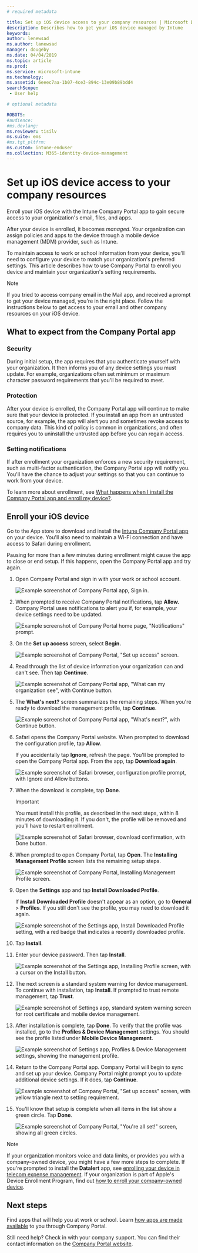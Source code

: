 ```yaml
---
# required metadata

title: Set up iOS device access to your company resources | Microsoft Docs
description: Describes how to get your iOS device managed by Intune
keywords:
author: lenewsad
ms.author: lanewsad
manager: dougeby
ms.date: 04/04/2019
ms.topic: article
ms.prod:
ms.service: microsoft-intune
ms.technology:
ms.assetid: 6eeec7aa-1b07-4ce3-894c-13e09b89bdd4
searchScope:
 - User help

# optional metadata

ROBOTS:  
#audience: 
#ms.devlang:
ms.reviewer: tisilv
ms.suite: ems
#ms.tgt_pltfrm:
ms.custom: intune-enduser
ms.collection: M365-identity-device-management
---
```



# Set up iOS device access to your company resources  

Enroll your iOS device with the Intune Company Portal app to gain secure access to your organization's email, files, and apps.

After your device is enrolled, it becomes *managed*. Your organization can assign policies and apps to the device through a mobile device management (MDM) provider, such as Intune.  

To maintain access to work or school information from your device, you'll need to configure your device to match your organization's preferred settings. This article describes how to use Company Portal to enroll you device and maintain your organization's setting requirements. 

> [!NOTE]
> If you tried to access company email in the Mail app, and received a prompt to get your device managed, you're in the right place. Follow the instructions below to get access to your email and other company resources on your iOS device.  

## What to expect from the Company Portal app  

### Security  
During initial setup, the app requires that you authenticate yourself with your organization. It then informs you of any device settings you must update. For example, organizations often set minimum or maximum character password requirements that you'll be required to meet.     

### Protection  
After your device is enrolled, the Company Portal app will continue to make sure that your device is protected. If you install an app from an untrusted source, for example, the app will alert you and sometimes revoke access to company data. This kind of policy is common in organizations, and often requires you to uninstall the untrusted app before you can regain access.  

### Setting notifications  
If after enrollment your organization enforces a new security requirement, such as multi-factor authentication, the Company Portal app will notify you. You'll have the chance to adjust your settings so that you can continue to work from your device.  

To learn more about enrollment, see [What happens when I install the Company Portal app and enroll my device?](https://docs.microsoft.com//intune-user-help/what-happens-if-you-install-the-company-portal-app-and-enroll-your-device-in-intune-ios).  

## Enroll your iOS device   

Go to the App store to download and install the [Intune Company Portal app](install-and-sign-in-to-the-intune-company-portal-app-ios.md) on your device. You'll also need to maintain a Wi-Fi connection and have access to Safari during enrollment. 

Pausing for more than a few minutes during enrollment might cause the app to close or end setup. If this happens, open the Company Portal app and try again.  

1. Open Company Portal and sign in with your work or school account. 

    ![Example screenshot of Company Portal app, Sign in.](./media/ios-01-cp-enroll-1903.PNG)  

2. When prompted to receive Company Portal notifications, tap **Allow.** Company Portal uses notifications to alert you if, for example, your device settings need to be updated. 

    ![Example screenshot of Company Portal home page, "Notifications" prompt.](./media/ios-04-cp-enroll-1903.PNG)  

3. On the **Set up access** screen, select **Begin.**  

     ![Example screenshot of Company Portal, "Set up access" screen.](./media/ios-05-cp-enroll-1903.PNG)  

4. Read through the list of device information your organization can and can't see. Then tap **Continue**.  

    ![Example screenshot of Company Portal app, "What can my organization see", with Continue button.](./media/ios-06-cp-enroll-1903.PNG)  
 
5. The **What's next?** screen summarizes the remaining steps. When you're ready to download the management profile, tap **Continue**.  

   ![Example screenshot of Company Portal app, "What's next?", with Continue button.](./media/ios-1904-whats-next.PNG)  

6. Safari opens the Company Portal website. When prompted to download the configuration profile, tap **Allow**.  

    If you accidentally tap **Ignore**, refresh the page. You'll be prompted to open the Company Portal app. From the app, tap **Download again**.  

    ![Example screenshot of Safari browser, configuration profile prompt, with **Ignore** and **Allow** buttons.](./media/ios-1904-allow-download.PNG)  

  

7. When the download is complete, tap **Done**.   

    > [!IMPORTANT]
    > You must install this profile, as described in the next steps, within 8 minutes of downloading it. If you don't, the profile will be removed and you'll have to restart enrollment.  

    ![Example screenshot of Safari browser, download confirmation, with **Done** button.](./media/ios-1904-profile-downloaded.PNG)  



8. When prompted to open Company Portal, tap **Open**. The **Installing Management Profile** screen lists the remaining setup steps.  

    ![Example screenshot of Company Portal, Installing Management Profile screen.](./media/ios-1904-settings-icon.PNG)  


9. Open the **Settings** app and tap **Install Downloaded Profile**.

    If **Install Downloaded Profile** doesn't appear as an option, go to **General** > **Profiles**. If you still don't see the profile, you may need to download it again.  

    ![Example screenshot of the Settings app, Install Downloaded Profile setting, with a red badge that indicates a recently downloaded profile.](./media/ios-10-cp-enroll-1903.PNG)  

 9. Tap **Install**.  
    
8. Enter your device password. Then tap **Install**.    

    ![Example screenshot of the Settings app, Installing Profile screen, with a cursor on the **Install** button.](./media/ios-1904-password-install.PNG)  


9. The next screen is a standard system warning for device management. To continue with installation, tap **Install**. If prompted to trust remote management, tap **Trust**.  

    ![Example screenshot of Settings app, standard system warning screen for root certificate and mobile device management.](./media/ios-15-cp-enroll-1903.PNG)  

10. After installation is complete, tap **Done**. To verify that the profile was installed, go to the **Profiles & Device Management** settings. You should see the profile listed under **Mobile Device Management**.   

    ![Example screenshot of Settings app, Profiles & Device Management settings, showing the management profile.](./media/ios-00-cp-enroll-1903.PNG)  


11. Return to the Company Portal app. Company Portal will begin to sync and set up your device. Company Portal might prompt you to update additional device settings. If it does, tap **Continue**.

    ![Example screenshot of Company Portal, "Set up access" screen, with yellow triangle next to setting requirement.](./media/ios-12-cp-enroll-1903.PNG)  

12. You'll know that setup is complete when all items in the list show a green circle. Tap **Done**.   
    
    ![Example screenshot of Company Portal, "You're all set!" screen, showing all green circles.](./media/ios-13-cp-enroll-1903.PNG)  

> [!Note]
> If your organization monitors voice and data limits, or provides you with a company-owned device, you might have a few more steps to complete. If you're prompted to install the **Datalert** app, see [enrolling your device in telecom expense management](enroll-your-device-with-telecom-expense-management-ios.md). If your organization is part of Apple's Device Enrollment Program, find out [how to enroll your company-owned device](enroll-your-device-dep-ios.md).  

## Next steps  
Find apps that will help you at work or school. Learn [how apps are made available](use-managed-apps-on-your-device-ios.md) to you through Company Portal.  

Still need help? Check in with your company support. You can find their contact information on the [Company Portal website](https://go.microsoft.com/fwlink/?linkid=2010980).  
